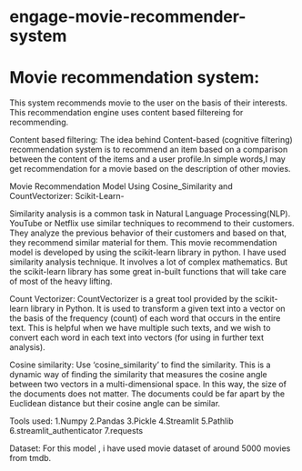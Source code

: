 # engage-movie-recommender-system
# Movie recommendation system:
This system recommends movie to the user on the basis of their interests. This recommendation engine uses content based filtereing for recommending.

Content based filtering:
The idea behind Content-based (cognitive filtering) recommendation system is to recommend an item based on a comparison between the content of the items and a user profile.In simple words,I may get recommendation for a movie based on the description of other movies.

Movie Recommendation Model Using Cosine_Similarity and CountVectorizer: Scikit-Learn-

Similarity analysis is a common task in Natural Language Processing(NLP). YouTube or Netflix use similar techniques to recommend to their customers. They analyze the previous behavior of their customers and based on that, they recommend similar material for them. This movie recommendation model is developed by using the scikit-learn library in python. I have used similarity analysis technique. It involves a lot of complex mathematics. But the scikit-learn library has some great in-built functions that will take care of most of the heavy lifting. 

Count Vectorizer:
CountVectorizer is a great tool provided by the scikit-learn library in Python. It is used to transform a given text into a vector on the basis of the frequency (count) of each word that occurs in the entire text. This is helpful when we have multiple such texts, and we wish to convert each word in each text into vectors (for using in further text analysis).

Cosine similarity:
Use ‘cosine_similarity’ to find the similarity. This is a dynamic way of finding the similarity that measures the cosine angle between two vectors in a multi-dimensional space. In this way, the size of the documents does not matter. The documents could be far apart by the Euclidean distance but their cosine angle can be similar.

Tools used:
1.Numpy
2.Pandas
3.Pickle
4.Streamlit
5.Pathlib
6.streamlit_authenticator
7.requests

Dataset:
For this model , i have used movie dataset of around 5000 movies from tmdb. 
